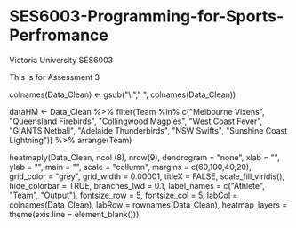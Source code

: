 # SES6003-Programming-for-Sports-Perfromance
Victoria University SES6003

This is for Assessment 3 






colnames(Data_Clean) <- gsub("\\."," ", colnames(Data_Clean))

dataHM <- Data_Clean %>%
  filter(Team %in% c("Melbourne Vixens", "Queensland Firebirds", "Collingwood Magpies", "West Coast Fever", "GIANTS Netball", "Adelaide Thunderbirds", "NSW Swifts", "Sunshine Coast Lightning")) %>%
  arrange(Team)

heatmaply(Data_Clean,
          ncol (8), nrow(9),
               dendrogram = "none",
               xlab = "",
               ylab = "",
               main = "",
               scale = "collumn",
               margins = c(60,100,40,20),
               grid_color = "grey",
               grid_width = 0.00001,
               titleX = FALSE, 
                scale_fill_viridis(),
               hide_colorbar = TRUE,
               branches_lwd = 0.1,
               label_names = c("Athlete", "Team", "Output"),
               fontsize_row = 5, fontsize_col = 5,
               labCol = colnames(Data_Clean),
               labRow = rownames(Data_Clean),
               heatmap_layers = theme(axis.line = element_blank()))